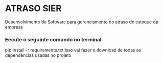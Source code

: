 # ATRASO SIER
Desenvolvimento do Software para gerenciamento do atraso do estoque da empresa

### Eecute o seguinte comando no terminal
pip install -r requirements.txt
Isso vai fazer o download de todas as dependências usadas no projeto
